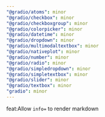 ```yaml
---
"@gradio/atoms": minor
"@gradio/checkbox": minor
"@gradio/checkboxgroup": minor
"@gradio/colorpicker": minor
"@gradio/datetime": minor
"@gradio/dropdown": minor
"@gradio/multimodaltextbox": minor
"@gradio/nativeplot": minor
"@gradio/number": minor
"@gradio/radio": minor
"@gradio/simpledropdown": minor
"@gradio/simpletextbox": minor
"@gradio/slider": minor
"@gradio/textbox": minor
"gradio": minor
---
```


feat:Allow `info=` to render markdown
